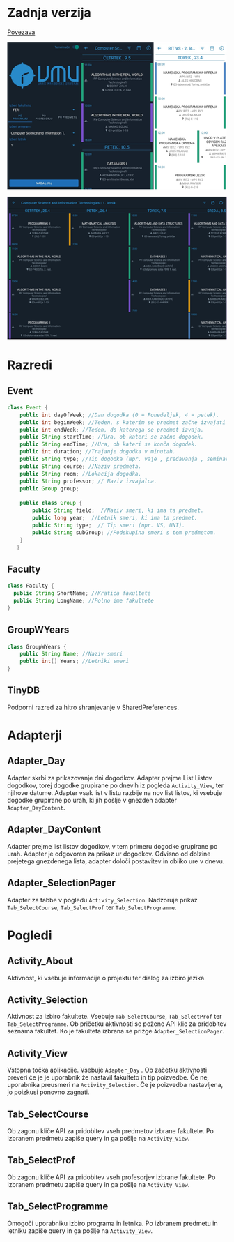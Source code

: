 # Zadnja verzija
[Povezava](https://play.google.com/store/apps/details?id=com.urnikium.lukak.umu)


![Mobile_screenshot](https://raw.githubusercontent.com/KoprivcLuka/UMU/master/Grafika/Mobile.png "Title")


![Tablet_Screenshot](https://raw.githubusercontent.com/KoprivcLuka/UMU/master/Grafika/Tablet.png "Title")
# Razredi

## Event
```java 
class Event {
    public int dayOfWeek; //Dan dogodka (0 = Ponedeljek, 4 = petek).
    public int beginWeek; //Teden, s katerim se predmet začne izvajati ( teden 1 se začne 1.10).
    public int endWeek; //Teden, do katerega se predmet izvaja.
    public String startTime; //Ura, ob kateri se začne dogodek.
    public String endTime; //Ura, ob kateri se konča dogodek.
    public int duration; //Trajanje dogodka v minutah.
    public String type; //Tip dogodka (Npr. vaje , predavanja , seminarske vaje...).
    public String course; //Naziv predmeta.
    public String room; //Lokacija dogodka.
    public String professor; // Naziv izvajalca.
    public Group group; 
    
    public class Group {  
	    public String field;  //Naziv smeri, ki ima ta predmet.
	    public long year;  //Letnik smeri, ki ima ta predmet.
	    public String type;  // Tip smeri (npr. VS, UNI).
	    public String subGroup; //Podskupina smeri s tem predmetom.
    }
   }
```

  ## Faculty
  ``` java
  class Faculty {  
    public String ShortName; //Kratica fakultete
    public String LongName; //Polno ime fakultete
 }
```
## GroupWYears
```java
class GroupWYears {  
    public String Name; //Naziv smeri
    public int[] Years; //Letniki smeri
}
```
## TinyDB
Podporni razred za hitro shranjevanje v SharedPreferences.

# Adapterji

## Adapter_Day
Adapter skrbi za prikazovanje dni dogodkov. Adapter prejme List Listov dogodkov, torej dogodke grupirane po dnevih iz pogleda  `Activity_View`, ter njihove datume.  Adapter vsak list v listu razbije na nov list listov, ki vsebuje dogodke grupirane po urah, ki jih pošlje v gnezden adapter `Adapter_DayContent`.
## Adapter_DayContent
Adapter prejme list listov dogodkov, v tem primeru dogodke grupirane po urah. Adapter je odgovoren za prikaz ur dogodkov. Odvisno od dolzine prejetega gnezdenega lista, adapter določi postavitev in obliko ure v dnevu.
## Adapter_SelectionPager
Adapter za tabbe v pogledu `Activity_Selection`. Nadzoruje prikaz `Tab_SelectCourse`, `Tab_SelectProf` ter `Tab_SelectProgramme`.
# Pogledi
## Activity_About
Aktivnost, ki vsebuje informacije o projektu ter dialog za izbiro jezika.
## Activity_Selection
Aktivnost za izbiro fakultete. Vsebuje `Tab_SelectCourse`, `Tab_SelectProf` ter `Tab_SelectProgramme`. Ob pričetku aktivnosti se požene API klic za pridobitev seznama fakultet. Ko je fakulteta izbrana se prižge `Adapter_SelectionPager`.
## Activity_View
Vstopna točka aplikacije. Vsebuje `Adapter_Day` . Ob začetku aktivnosti preveri če je je uporabnik že nastavil fakulteto in tip poizvedbe. Če ne, uporabnika preusmeri na `Activity_Selection`. Če je poizvedba nastavljena, jo poizkusi ponovno zagnati.



## Tab_SelectCourse
Ob zagonu kliče API za pridobitev vseh predmetov izbrane fakultete. Po izbranem predmetu zapiše query in ga pošlje na `Activity_View`.
## Tab_SelectProf
Ob zagonu kliče API za pridobitev vseh profesorjev izbrane fakultete. Po izbranem predmetu zapiše query in ga pošlje na `Activity_View`.
## Tab_SelectProgramme 
Omogoči uporabniku izbiro programa in letnika. Po izbranem predmetu in letniku zapiše query in ga pošlje na `Activity_View`.

  
    

    
